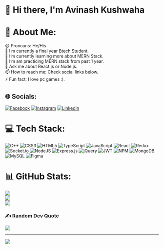 # 👋 Hi there, I'm Avinash Kushwaha
# 💫 About Me:
😄 Pronouns: He/His<br>🔭 I’m currently a final year Btech Student.<br>🌱 I’m currently learning more about MERN Stack.<br>🤖 I’m am practicing MERN stack from past 1 year.<br>💬 Ask me about React.js or Node.js.<br>📫 How to reach me: Check social links below.<br>⚡ Fun fact: I love pc games :).


## 🌐 Socials:
[![Facebook](https://img.shields.io/badge/Facebook-%231877F2.svg?logo=Facebook&logoColor=white)](https://facebook.com/avinash.kushwaha.3386) [![Instagram](https://img.shields.io/badge/Instagram-%23E4405F.svg?logo=Instagram&logoColor=white)](https://instagram.com/_avi._kushwaha007) [![LinkedIn](https://img.shields.io/badge/LinkedIn-%230077B5.svg?logo=linkedin&logoColor=white)](https://linkedin.com/in/avinash-kushwaha-78a2621a9) 

# 💻 Tech Stack:
![C++](https://img.shields.io/badge/c++-%2300599C.svg?style=for-the-badge&logo=c%2B%2B&logoColor=white) ![CSS3](https://img.shields.io/badge/css3-%231572B6.svg?style=for-the-badge&logo=css3&logoColor=white) ![HTML5](https://img.shields.io/badge/html5-%23E34F26.svg?style=for-the-badge&logo=html5&logoColor=white) ![TypeScript](https://img.shields.io/badge/typescript-%23007ACC.svg?style=for-the-badge&logo=typescript&logoColor=white) ![JavaScript](https://img.shields.io/badge/javascript-%23323330.svg?style=for-the-badge&logo=javascript&logoColor=%23F7DF1E) ![React](https://img.shields.io/badge/react-%2320232a.svg?style=for-the-badge&logo=react&logoColor=%2361DAFB) ![Redux](https://img.shields.io/badge/redux-%23593d88.svg?style=for-the-badge&logo=redux&logoColor=white) ![Socket.io](https://img.shields.io/badge/Socket.io-black?style=for-the-badge&logo=socket.io&badgeColor=010101) ![NodeJS](https://img.shields.io/badge/node.js-6DA55F?style=for-the-badge&logo=node.js&logoColor=white) ![Express.js](https://img.shields.io/badge/express.js-%23404d59.svg?style=for-the-badge&logo=express&logoColor=%2361DAFB) ![jQuery](https://img.shields.io/badge/jquery-%230769AD.svg?style=for-the-badge&logo=jquery&logoColor=white) ![JWT](https://img.shields.io/badge/JWT-black?style=for-the-badge&logo=JSON%20web%20tokens) ![NPM](https://img.shields.io/badge/NPM-%23000000.svg?style=for-the-badge&logo=npm&logoColor=white) ![MongoDB](https://img.shields.io/badge/MongoDB-%234ea94b.svg?style=for-the-badge&logo=mongodb&logoColor=white) ![MySQL](https://img.shields.io/badge/mysql-%2300f.svg?style=for-the-badge&logo=mysql&logoColor=white) 	![Figma](https://img.shields.io/badge/figma-%23F24E1E.svg?style=for-the-badge&logo=figma&logoColor=white)
# 📊 GitHub Stats:
![](https://github-readme-stats.vercel.app/api?username=AKavenger&theme=dark&hide_border=false&include_all_commits=false&count_private=false)<br/>
![](https://github-readme-streak-stats.herokuapp.com/?user=AKavenger&theme=dark&hide_border=false)<br/>
![](https://github-readme-stats.vercel.app/api/top-langs/?username=AKavenger&theme=dark&hide_border=false&include_all_commits=false&count_private=false&layout=compact)

### ✍️ Random Dev Quote
![](https://quotes-github-readme.vercel.app/api?type=horizontal&theme=gruvbox)

---
[![](https://visitcount.itsvg.in/api?id=AKavenger&icon=8&color=1)](https://visitcount.itsvg.in)

<!-- Proudly created with GPRM ( https://gprm.itsvg.in ) -->
